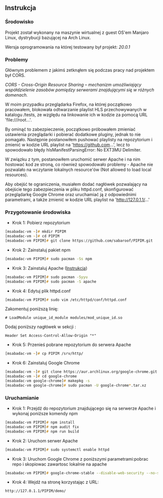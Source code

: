 ## Instrukcja

### Środowisko
Projekt został wykonany na maszynie wirtualnej z guest OS'em Manjaro Linux, dystrybucji bazującej na Arch Linux.

Wersja oprogramowania na której testowany był projekt: _20.0.1_

### Problemy
Głównym problemem z jakimś zetknąłem się podczas pracy nad projektem był CORS.

_CORS - Cross-Origin Resource Sharing – mechanizm umożliwiający współdzielenie zasobów pomiędzy serwerami znajdującymi się w różnych domenach._

W moim przypadku przeglądarka Firefox, na której początkowo pracowałem, blokowała odtwarzanie playlist HLS przechowywanych w katalogu /tests, ze względu na linkowanie ich w kodzie za pomocą URL 'file:///root...'.

By ominąć to zabezpieczenie, początkowo próbowałem zmieniać ustawienia przeglądarki i pobierać dodatkowe pluginy, jednak to nie pomagało. Następnie postanowiłem pushować playlisty na repozytorium i zmienić w kodzie URL playlist na 'https://github.com...', lecz to spowodowało błędy hlsManifestParsingError: No EXT3MU Delimiter.

W związku z tym, postanowiłem uruchomić serwer Apache i na nim hostować kod ze stroną, co również spowodowało problemy - Apache nie pozwalało na wczytanie lokalnych resource'ów (Not allowed to load local resources).

Aby obejść te ograniczenia, musiałem dodać nagłówek pozwalający na obejście tego zabezpieczenia w pliku httpd.conf, skonfigurować przeglądarkę Google Chrome oraz uruchamiać ją z odpowiednimi parametrami, a także zmienić w kodzie URL playlist na 'http://127.0.1.1/...'


### Przygotowanie środowiska

* Krok 1: Pobierz repozytorium
```zsh
[msabadac-vm ~]# mkdir PIPIM
[msabadac-vm ~]# cd PIPIM
[msabadac-vm PIPIM]# git clone https://github.com/sabaroof/PIPIM.git
```

* Krok 2: Zainstaluj pakiet npm
```zsh
[msabadac-vm PIPIM]# sudo pacman -Ss npm
```

* Krok 3: Zainstaluj Apache ([Instrukcja](https://forum.manjaro.org/t/install-apache-mariadb-php-lamp-2016/1243))
```zsh
[msabadac-vm PIPIM]# sudo pacman -Syyu
[msabadac-vm PIPIM]# sudo pacman -S apache
```

* Krok 4: Edytuj plik httpd.conf
```zsh
[msabadac-vm PIPIM]# sudo vim /etc/httpd/conf/httpd.conf
```
Zakomentuj poniższą linię:
```
# LoadModule unique_id_module modules/mod_unique_id.so
```
Dodaj poniższy nagłówek w sekcji <Directory/>:
``` 
Header Set Access-Control-Allow-Origin "*" 
```

* Krok 5: Przenieś pobrane repozytorium do serwera Apache
```zsh
[msabadac-vm ~]# cp PIPIM /srv/http/
```

* Krok 6: Zainstaluj Google Chrome
```zsh
[msabadac-vm ~]# git clone https://aur.archlinux.org/google-chrome.git
[msabadac-vm ~]# cd google-chrome
[msabadac-vm google-chrome]# makepkg -s
[msabadac-vm google-chrome]# sudo pacman -U google-chrome*.tar.xz
```

### Uruchamianie

* Krok 1: Przejdź do repozytorium znajdującego się na serwerze Apache i wykonaj poniższe komendy npm
```zsh
[msabadac-vm PIPIM]# npm install
[msabadac-vm PIPIM]# npm audit fix
[msabadac-vm PIPIM]# npm run build
```

* Krok 2: Uruchom serwer Apache
```zsh
[msabadac-vm PIPIM]# sudo systemctl enable httpd
```

* Krok 3: Uruchom Google Chrome z poniższymi parametrami:pobrac repo i skopiowac zawartosc lokalnie na apache
```zsh
[msabadac-vm PIPIM]# google-chrome-stable --disable-web-security --no-sandbox -–allow-file-access-from-files
```

* Krok 4: Wejdź na stronę korzystając z URL:
```
http://127.0.1.1/PIPIM/demo/
```
